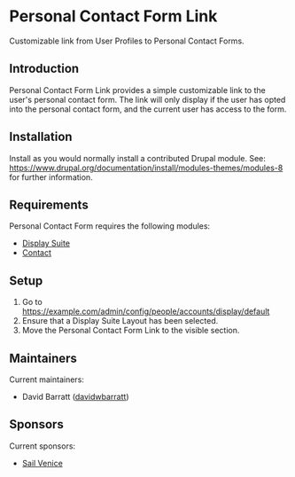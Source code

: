 # Personal Contact Form Link

Customizable link from User Profiles to Personal Contact Forms.

## Introduction
Personal Contact Form Link provides a simple customizable link to the user's
personal contact form. The link will only display if the user has opted into the
personal contact form, and the current user has access to the form.

## Installation
Install as you would normally install a contributed Drupal module.
See: https://www.drupal.org/documentation/install/modules-themes/modules-8
for further information.


## Requirements
Personal Contact Form requires the following modules:
* [Display Suite](https://www.drupal.org/project/ds)
* [Contact](https://www.drupal.org/documentation/modules/contact)


## Setup
1. Go to https://example.com/admin/config/people/accounts/display/default
2. Ensure that a Display Suite Layout has been selected.
3. Move the Personal Contact Form Link to the visible section.

## Maintainers
Current maintainers:
* David Barratt ([davidwbarratt](https://www.drupal.org/u/davidwbarratt))

## Sponsors
Current sponsors:
* [Sail Venice](https://www.drupal.org/node/2567565)
